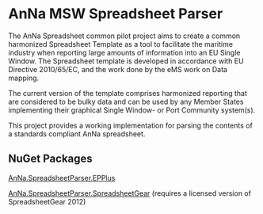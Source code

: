 # AnNa MSW Spreadsheet Parser
The AnNa Spreadsheet common pilot project aims to create a common harmonized Spreadsheet Template as a tool to facilitate the maritime industry when reporting large amounts of information into an EU Single Window. The Spreadsheet template is developed in accordance with EU Directive 2010/65/EC, and the work done by the eMS work on Data mapping.

The current version of the template comprises harmonized reporting that are considered to be bulky data and can be used by any Member States implementing their graphical Single Window- or Port Community system(s).

This project provides a working implementation for parsing the contents of a standards compliant AnNa spreadsheet.

## NuGet Packages
[AnNa.SpreadsheetParser.EPPlus](https://www.nuget.org/packages/AnNa.SpreadsheetParser.EPPlus/)

[AnNa.SpreadsheetParser.SpreadsheetGear](https://www.nuget.org/packages/AnNa.SpreadsheetParser.SpreadsheetGear/) (requires a licensed version of SpreadsheetGear 2012)
